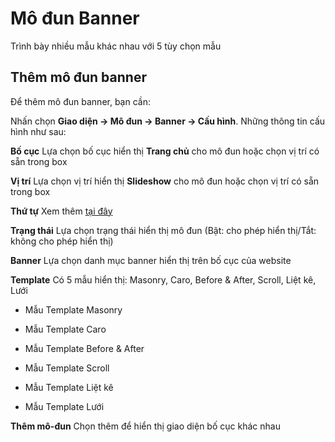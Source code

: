 # Mô đun Banner

Trình bày nhiều mẫu khác nhau với 5 tùy chọn mẫu

## Thêm mô đun banner
Để thêm mô đun banner, bạn cần:

Nhấn chọn **Giao diện -> Mô đun -> Banner -> Cấu hình**. Những thông tin cấu hình như sau:

**Bố cục**
Lựa chọn bố cục hiển thị **Trang chủ** cho mô đun hoặc chọn vị trí có sẵn trong box

**Vị trí**
Lựa chọn vị trí hiển thị **Slideshow** cho mô đun hoặc chọn vị trí có sẵn trong box

**Thứ tự**
Xem thêm [tại đây](https://mkmate.osd.vn/docs/common/logic)

**Trạng thái**
Lựa chọn trạng thái hiển thị mô đun (Bật: cho phép hiển thị/Tắt: không cho phép hiển thị)

**Banner**
Lựa chọn danh mục banner hiển thị trên bố cục của website

**Template**
Có 5 mẫu hiển thị: Masonry, Caro, Before & After, Scroll, Liệt kê, Lưới

- Mẫu Template Masonry

- Mẫu Template Caro

- Mẫu Template Before & After

- Mẫu Template Scroll

- Mẫu Template Liệt kê

- Mẫu Template Lưới


**Thêm mô-đun** Chọn thêm để hiển thị giao diện bố cục khác nhau
